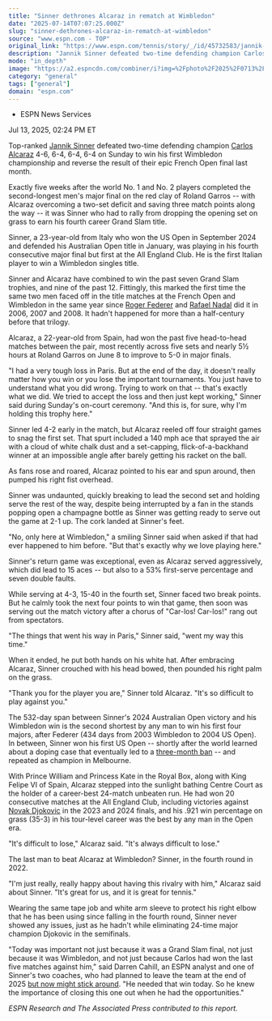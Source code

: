 ```yaml
---
title: "Sinner dethrones Alcaraz in rematch at Wimbledon"
date: "2025-07-14T07:07:25.000Z"
slug: "sinner-dethrones-alcaraz-in-rematch-at-wimbledon"
source: "www.espn.com - TOP"
original_link: "https://www.espn.com/tennis/story/_/id/45732583/jannik-sinner-defeats-carlos-alcaraz-rematch-win-wimbledon-2025-men-singles-title"
description: "Jannik Sinner defeated two-time defending champion Carlos Alcaraz 4-6, 6-4, 6-4, 6-4 on Sunday to win his first Wimbledon championship and reverse the result of their epic French Open final five weeks ago."
mode: "in_depth"
image: "https://a2.espncdn.com/combiner/i?img=%2Fphoto%2F2025%2F0713%2Fr1518598_1296x729_16%2D9.jpg"
category: "general"
tags: ["general"]
domain: "espn.com"
---
```

<div id="readability-page-1" class="page"><div><div><ul><li><p>ESPN News Services</p></li></ul><p><span>Jul 13, 2025, 02:24 PM ET</span></p></div><p>Top-ranked <a data-player-guid="431a1bce-57de-2a02-8022-9f32b0f60efb" href="https://www.espn.com/sports/tennis/players/profile?playerId=3623">Jannik Sinner</a> defeated two-time defending champion <a data-player-guid="07843754-8bdf-63b0-5983-24252738169e" href="https://www.espn.com/sports/tennis/players/profile?playerId=3782">Carlos Alcaraz</a> 4-6, 6-4, 6-4, 6-4 on Sunday to win his first Wimbledon championship and reverse the result of their epic French Open final last month.</p><p>Exactly five weeks after the world No. 1 and No. 2 players completed the second-longest men's major final on the red clay of Roland Garros -- with Alcaraz overcoming a two-set deficit and saving three match points along the way -- it was Sinner who had to rally from dropping the opening set on grass to earn his fourth career Grand Slam title.</p><p>Sinner, a 23-year-old from Italy who won the US Open in September 2024 and defended his Australian Open title in January, was playing in his fourth consecutive major final but first at the All England Club. He is the first Italian player to win a Wimbledon singles title.</p><p>Sinner and Alcaraz have combined to win the past seven Grand Slam trophies, and nine of the past 12. Fittingly, this marked the first time the same two men faced off in the title matches at the French Open and Wimbledon in the same year since <a data-player-guid="6bf3e1d1-c102-93e9-a4e9-32ba6e82f887" href="https://www.espn.com/sports/tennis/players/profile?playerId=425">Roger Federer</a> and <a data-player-guid="f091e8bf-f001-4687-0448-4b009dd966e8" href="https://www.espn.com/sports/tennis/players/profile?playerId=261">Rafael Nadal</a> did it in 2006, 2007 and 2008. It hadn't happened for more than a half-century before that trilogy.</p><p>Alcaraz, a 22-year-old from Spain, had won the past five head-to-head matches between the pair, most recently across five sets and nearly 5½ hours at Roland Garros on June 8 to improve to 5-0 in major finals.</p><p>"I had a very tough loss in Paris. But at the end of the day, it doesn't really matter how you win or you lose the important tournaments. You just have to understand what you did wrong. Trying to work on that -- that's exactly what we did. We tried to accept the loss and then just kept working," Sinner said during Sunday's on-court ceremony. "And this is, for sure, why I'm holding this trophy here."</p><p>Sinner led 4-2 early in the match, but Alcaraz reeled off four straight games to snag the first set. That spurt included a 140 mph ace that sprayed the air with a cloud of white chalk dust and a set-capping, flick-of-a-backhand winner at an impossible angle after barely getting his racket on the ball.</p><p>As fans rose and roared, Alcaraz pointed to his ear and spun around, then pumped his right fist overhead.</p><p>Sinner was undaunted, quickly breaking to lead the second set and holding serve the rest of the way, despite being interrupted by a fan in the stands popping open a champagne bottle as Sinner was getting ready to serve out the game at 2-1 up. The cork landed at Sinner's feet.</p><p>"No, only here at Wimbledon," a smiling Sinner said when asked if that had ever happened to him before. "But that's exactly why we love playing here."</p><p>Sinner's return game was exceptional, even as Alcaraz served aggressively, which did lead to 15 aces -- but also to a 53% first-serve percentage and seven double faults.</p><p>While serving at 4-3, 15-40 in the fourth set, Sinner faced two break points. But he calmly took the next four points to win that game, then soon was serving out the match victory after a chorus of "Car-los! Car-los!" rang out from spectators.</p><p>"The things that went his way in Paris," Sinner said, "went my way this time."</p><p>When it ended, he put both hands on his white hat. After embracing Alcaraz, Sinner crouched with his head bowed, then pounded his right palm on the grass.</p><p>"Thank you for the player you are," Sinner told Alcaraz. "It's so difficult to play against you."</p><p>The 532-day span between Sinner's 2024 Australian Open victory and his Wimbledon win is the second shortest by any man to win his first four majors, after Federer (434 days from 2003 Wimbledon to 2004 US Open). In between, Sinner won his first US Open -- shortly after the world learned about a doping case that eventually led to a <a href="https://www.espn.com/tennis/story?_slug_=no-1-jannik-sinner-gets-3-month-ban-doping-settlement&amp;id=43854993" target="_blank">three-month ban</a> -- and repeated as champion in Melbourne.</p><p>With Prince William and Princess Kate in the Royal Box, along with King Felipe VI of Spain, Alcaraz stepped into the sunlight bathing Centre Court as the holder of a career-best 24-match unbeaten run. He had won 20 consecutive matches at the All England Club, including victories against <a data-player-guid="4a27bb1c-2422-55c3-208b-9e9d8c1f30af" href="https://www.espn.com/sports/tennis/players/profile?playerId=296">Novak Djokovic</a> in the 2023 and 2024 finals, and his .921 win percentage on grass (35-3) in his tour-level career was the best by any man in the Open era.</p><p>"It's difficult to lose," Alcaraz said. "It's always difficult to lose."</p><p>The last man to beat Alcaraz at Wimbledon? Sinner, in the fourth round in 2022.</p><p>"I'm just really, really happy about having this rivalry with him," Alcaraz said about Sinner. "It's great for us, and it is great for tennis."</p><p>Wearing the same tape job and white arm sleeve to protect his right elbow that he has been using since falling in the fourth round, Sinner never showed any issues, just as he hadn't while eliminating 24-time major champion Djokovic in the semifinals.</p><p>"Today was important not just because it was a Grand Slam final, not just because it was Wimbledon, and not just because Carlos had won the last five matches against him," said Darren Cahill, an ESPN analyst and one of Sinner's two coaches, who had planned to leave the team at the end of 2025 <a href="https://www.espn.com/tennis/story/_/id/45734850/jannik-sinner-wimbledon-title-wins-bet-darren-cahill-keep-coaching-him" target="_blank">but now might stick around</a>. "He needed that win today. So he knew the importance of closing this one out when he had the opportunities."</p><p><em>ESPN Research and The Associated Press contributed to this report.</em></p>
</div></div>